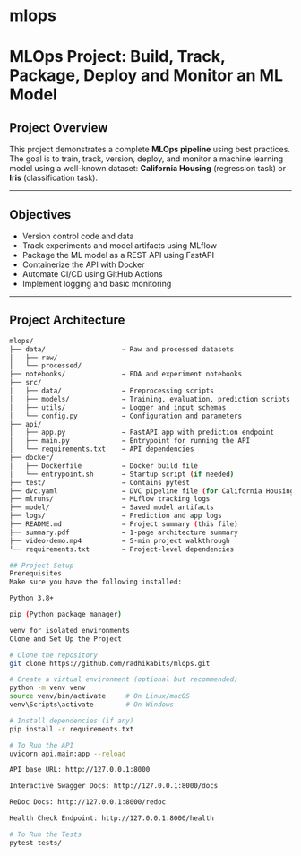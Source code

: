 # mlops
# MLOps Project: Build, Track, Package, Deploy and Monitor an ML Model

## Project Overview

This project demonstrates a complete **MLOps pipeline** using best practices. The goal is to train, track, version, deploy, and monitor a machine learning model using a well-known dataset: **California Housing** (regression task) or **Iris** (classification task).

---

## Objectives

- Version control code and data
- Track experiments and model artifacts using MLflow
- Package the ML model as a REST API using FastAPI
- Containerize the API with Docker
- Automate CI/CD using GitHub Actions
- Implement logging and basic monitoring

---

## Project Architecture

```bash
mlops/
├── data/                   → Raw and processed datasets
│   ├── raw/                 
│   └── processed/
├── notebooks/              → EDA and experiment notebooks
├── src/
│   ├── data/               → Preprocessing scripts
│   ├── models/             → Training, evaluation, prediction scripts
│   ├── utils/              → Logger and input schemas
│   └── config.py           → Configuration and parameters
├── api/
│   ├── app.py              → FastAPI app with prediction endpoint
│   ├── main.py             → Entrypoint for running the API
│   └── requirements.txt    → API dependencies
├── docker/
│   ├── Dockerfile          → Docker build file
│   └── entrypoint.sh       → Startup script (if needed)
├── test/                   → Contains pytest
├── dvc.yaml                → DVC pipeline file (for California Housing)
├── mlruns/                 → MLflow tracking logs
├── model/                  → Saved model artifacts
├── logs/                   → Prediction and app logs
├── README.md               → Project summary (this file)
├── summary.pdf             → 1-page architecture summary
├── video-demo.mp4          → 5-min project walkthrough
└── requirements.txt        → Project-level dependencies

## Project Setup
Prerequisites
Make sure you have the following installed:

Python 3.8+

pip (Python package manager)

venv for isolated environments
Clone and Set Up the Project

# Clone the repository
git clone https://github.com/radhikabits/mlops.git

# Create a virtual environment (optional but recommended)
python -m venv venv
source venv/bin/activate     # On Linux/macOS
venv\Scripts\activate        # On Windows

# Install dependencies (if any)
pip install -r requirements.txt

# To Run the API
uvicorn api.main:app --reload

API base URL: http://127.0.0.1:8000

Interactive Swagger Docs: http://127.0.0.1:8000/docs

ReDoc Docs: http://127.0.0.1:8000/redoc

Health Check Endpoint: http://127.0.0.1:8000/health

# To Run the Tests
pytest tests/


